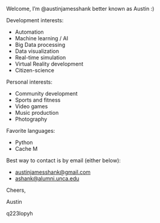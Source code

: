 Welcome, I’m @austinjamesshank better known as Austin :)

Development interests:
- Automation
- Machine learning / AI
- Big Data processing
- Data visualization
- Real-time simulation
- Virtual Reality development
- Citizen-science

Personal interests:
- Community development
- Sports and fitness
- Video games
- Music production
- Photography

Favorite languages:
- Python
- Cache M

Best way to contact is by email (either below):
- austinjamesshank@gmail.com
- ashank@alumni.unca.edu

Cheers,

Austin

q223lopyh
